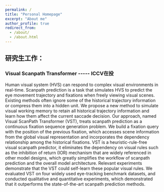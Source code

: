 ```yaml
---
permalink: /
title: "Personal Homepage"
excerpt: "About me"
author_profile: true
redirect_from: 
  - /about/
  - /about.html
---
```


## 研究生工作：

### **Visual Scanpath Transformer -----             ICCV在投**

Human visual system (HVS) can respond to complex visual environments in real-time. Scanpath prediction is a task that simulates HVS to predict the eye movement trajectory and fixations when freely viewing visual scenes. Existing methods often ignore some of the historical trajectory information or compress them into a hidden unit. We propose a new method to simulate visual working memory to retain all historical trajectory information and learn how them affect the current saccade decision. Our approach, named Visual ScanPath Transformer (VST), treats scanpath prediction as a continuous fixation sequence generation problem. We build a fixation query with the position of the previous fixation, which accesses scene information from the global visual representation and incorporates the dependency relationship among the historical fixations. VST is a heuristic-rule-free visual scanpath predictor, it eliminates the dependency on visual rules such as the inhibition of return (IOR) mechanism that are widely referenced in other model designs, which greatly simplifies the workflow of scanpath prediction and the overall model architecture. Relevant experiments demonstrate that the VST could self-learn these popular visual rules. We evaluated VST on four widely used eye-tracking benchmark datasets, and conducted qualitative and quantitative experiments, which demonstrated that it outperforms the state-of-the-art scanpath prediction methods.
